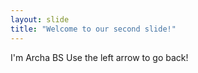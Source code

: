 ```yaml
---
layout: slide
title: "Welcome to our second slide!"
---
```

I'm Archa BS
Use the left arrow to go back!
